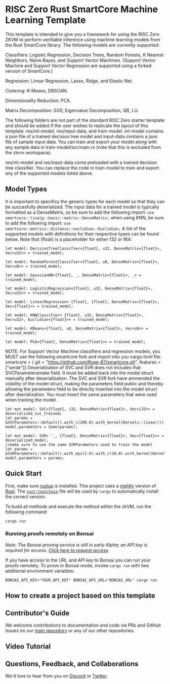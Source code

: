 # RISC Zero Rust SmartCore Machine Learning Template

This template is intended to give you a framework for using the RISC Zero ZKVM to perform verifiable inference using machine learning models from the Rust SmartCore library.  The following models are currently supported:

Classifiers: Logistic Regression, Decision Trees, Random Forests, K Nearest Neighbors, Naive Bayes, and Support Vector Machines.  (Support Vector Machine and Support Vector Regression are supported using a forked version of SmartCore.)

Regression:  Linear Regression, Lasso, Ridge, and Elastic Net.

Clutering:  K-Means, DBSCAN.

Dimensionality Reduction:  PCA.

Matrix Decomposition:  SVD, Eigenvalue Decomposition, QR, LU.

The following folders are not part of the standard RISC Zero starter template and should be added if the user wishes to replicate the layout of this template:  res/ml-model, res/input-data, and train-model.  ml-model contains a json file of a trained decision tree model and input-data contains a json file of sample input data.  You can train and export your model along with any sample data in train-model/src/main.rs (note that this is excluded from the zkvm workspace).  

res/ml-model and res/input-data come preloaded with a trained decision tree classifier.  You can replace the code in train-model to train and export any of the supported models listed above.

## Model Types

It is important to specificy the generic types for each model so that they can be succesfully deserialized.  The input data for a trained model is typically formatted as a DenseMatrix, so be sure to add the following import: 
`use smartcore::linalg::basic::matrix::DenseMatrix;`
when using KNN, be sure to add the following import:
`use smartcore::metrics::distance::euclidian::Euclidian;`
A list of the supported models with definitions for their respective types can be found below.  Note that {float} is a placeholder for either f32 or f64:

```
let model: DecisionTreeClassifier<{float}, u32, DenseMatrix<{float}>, Vec<u32>> = trained_model;
```

```
let model: RandomForestClassifier<{float}, u8, DenseMatrix<{float}>, Vec<u8>> = trained_model;
```

```
let model: GaussianNB<{float}, _, DenseMatrix<{float}>, _> = trained_model;
```

```
let model: LogisticRegression<{flaot}, u32, DenseMatrix<{float}>, Vec<u32>> = trained_model;
```

```
let model: LinearRegression< {float}, {float}, DenseMatrix<{float}>, Vec<{float}>> = trained_model;
```

```
let model: KNNClassifier< {float}, u32, DenseMatrix<{float}>, Vec<u32>, Euclidian<{float}>> = trained_model;
```

```
let model: KMeans<{float}, u8, DenseMatrix<{float}>, Vec<u8>> = trained_model;
```

```
let model: PCA<{float}, DenseMatrix<{float}>> = trained_model;
```

NOTE:  For Support Vector Machine classifiers and regression models, you MUST use the following smartcore fork and import into you cargo.toml file:
smartcore = { git = "https://github.com/Roee-87/smartcore.git", features = ["serde"]}
Deserialization of SVC and SVR does not includes that SVCParametersmake field.  It must be added back into the model struct manually after deserialization.  The SVC and SVR fork have ammended the visbility of the model struct, making the parameters field public and thereby allowing the parameters field to be directly inserted into the model struct after dserialization.  You must insert the same parameters that were used when training the model.
```
let mut model: SVC<{float}, i32, DenseMatrix<{float}>, Vec<i32>> = deserialized_svc_trained;
let params = &SVCParameters::default().with_c(200.0).with_kernel(Kernels::linear());
model.parameters = Some(params);
```

```
let mut model: SVR< '_, {float}, DenseMatrix<{float}>, Vec<{float}>> = deserialized_model;
//make sure to use the same SVRParameters used to train the model
let params = &SVRParameters::default().with_eps(2.0).with_c(10.0).with_kernel(Kernels::linear());
model.parameters = params;
```


## Quick Start

First, make sure [rustup](https://rustup.rs) is installed. This project uses a [nightly](https://doc.rust-lang.org/book/appendix-07-nightly-rust.html) version of [Rust](https://doc.rust-lang.org/book/ch01-01-installation.html). The [`rust-toolchain`](rust-toolchain) file will be used by `cargo` to automatically install the correct version.

To build all methods and execute the method within the zkVM, run the following command:

```
cargo run
```
### Running proofs remotely on Bonsai

*Note: The Bonsai proving service is still in early Alpha; an API key is required for access. [Click here to request access].*

If you have access to the URL and API key to Bonsai you can run your proofs
remotely. To prove in Bonsai mode, invoke `cargo run` with two additional
environment variables:

```
BONSAI_API_KEY="YOUR_API_KEY" BONSAI_API_URL="BONSAI_URL" cargo run
```

[Click here to request access]: https://bonsai.xyz/apply

## How to create a project based on this template




## Contributor's Guide
We welcome contributions to documentation and code via PRs and GitHub Issues on our [main repository](http://www.github.com/risc0) or any of our other repositories.

## Video Tutorial

## Questions, Feedback, and Collaborations
We'd love to hear from you on [Discord](https://discord.gg/risczero) or [Twitter](https://twitter.com/risczero).

[Structure of a zkVM Application]: https://dev.risczero.com/zkvm/developer-guide/zkvm-app-structure
